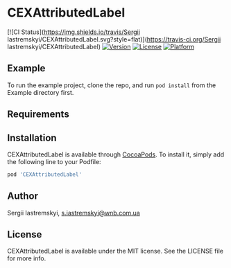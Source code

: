 # CEXAttributedLabel

[![CI Status](https://img.shields.io/travis/Sergii Iastremskyi/CEXAttributedLabel.svg?style=flat)](https://travis-ci.org/Sergii Iastremskyi/CEXAttributedLabel)
[![Version](https://img.shields.io/cocoapods/v/CEXAttributedLabel.svg?style=flat)](https://cocoapods.org/pods/CEXAttributedLabel)
[![License](https://img.shields.io/cocoapods/l/CEXAttributedLabel.svg?style=flat)](https://cocoapods.org/pods/CEXAttributedLabel)
[![Platform](https://img.shields.io/cocoapods/p/CEXAttributedLabel.svg?style=flat)](https://cocoapods.org/pods/CEXAttributedLabel)

## Example

To run the example project, clone the repo, and run `pod install` from the Example directory first.

## Requirements

## Installation

CEXAttributedLabel is available through [CocoaPods](https://cocoapods.org). To install
it, simply add the following line to your Podfile:

```ruby
pod 'CEXAttributedLabel'
```

## Author

Sergii Iastremskyi, s.iastremskyi@wnb.com.ua

## License

CEXAttributedLabel is available under the MIT license. See the LICENSE file for more info.

